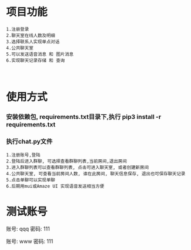 # **项目功能**

```
1.注册登录  
2.聊天室在线人数及明细 		
3.选择联系人实现单点对话 	
4.公共聊天室 			
5.可以发送语音消息 和 图片消息 		
6.实现聊天记录存储 和 查询 
```

​    

# **使用方式**

### 安装依赖包, requirements.txt目录下,执行 pip3 install -r requirements.txt

### 执行chat.py文件

```
1.注册账号,登陆  
2.登陆后进入群聊, 可选择查看群聊列表,当前房间,退出房间 		
3.进入群聊列表可以查看群聊列表, 点击可进入聊天室, 或者创建新房间 	
4.公共聊天室, 可查看当前房间人数, 谁在此房间, 聊天信息保存, 退出也可保存聊天记录			
5.点击单聊可以实现单聊		
6.后期用mui或Amaze UI 实现语音发送相当方便
```

# 测试账号

账号: qqq 密码: 111

账号: www  密码: 111
